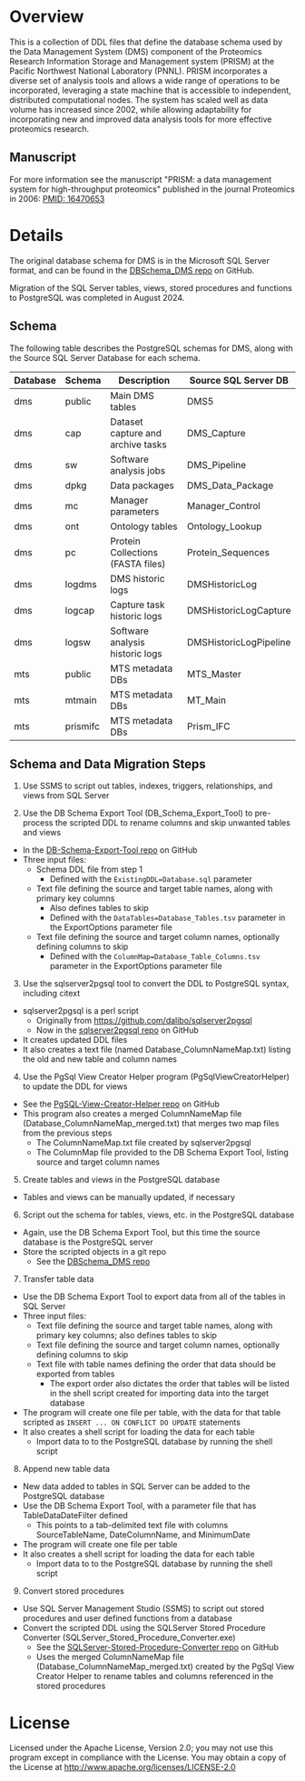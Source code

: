 # Overview

This is a collection of DDL files that define the database schema used by
the Data Management System (DMS) component of the Proteomics Research 
Information Storage and Management system (PRISM) at the Pacific Northwest 
National Laboratory (PNNL).  PRISM incorporates a diverse set of analysis 
tools and allows a wide range of operations to be incorporated, leveraging 
a state machine that is accessible to independent, distributed computational 
nodes. The system has scaled well as data volume has increased since 2002, 
while allowing adaptability for incorporating new and improved data analysis 
tools for more effective proteomics research.

## Manuscript

For more information see the manuscript "PRISM: a data management system 
for high-throughput proteomics" published in the journal Proteomics in 2006:
[PMID: 16470653](https://pubmed.ncbi.nlm.nih.gov/16470653/)

# Details

The original database schema for DMS is in the Microsoft SQL Server format, and can be found 
in the [DBSchema_DMS repo](https://github.com/PNNL-Comp-Mass-Spec/DBSchema_DMS) on GitHub.

Migration of the SQL Server tables, views, stored procedures and functions to PostgreSQL was completed in August 2024.

## Schema

The following table describes the PostgreSQL schemas for DMS, along with the Source SQL Server Database for each schema.

|Database | Schema   | Description                         | Source SQL Server DB   |
|---------|----------|-------------------------------------|------------------------|
| dms     | public   | Main DMS tables                     | DMS5                   |
| dms     | cap      | Dataset capture and archive tasks   | DMS_Capture            |
| dms     | sw       | Software analysis jobs              | DMS_Pipeline           |
| dms     | dpkg     | Data packages                       | DMS_Data_Package       |
| dms     | mc       | Manager parameters                  | Manager_Control        |
| dms     | ont      | Ontology tables                     | Ontology_Lookup        |
| dms     | pc       | Protein Collections (FASTA files)   | Protein_Sequences      |
| dms     | logdms   | DMS historic logs                   | DMSHistoricLog         |
| dms     | logcap   | Capture task historic logs          | DMSHistoricLogCapture  |
| dms     | logsw    | Software analysis historic logs     | DMSHistoricLogPipeline |
| mts     | public   | MTS metadata DBs                    | MTS_Master             |
| mts     | mtmain   | MTS metadata DBs                    | MT_Main                |
| mts     | prismifc | MTS metadata DBs                    | Prism_IFC              |

## Schema and Data Migration Steps

1. Use SSMS to script out tables, indexes, triggers, relationships, and views from SQL Server

2. Use the DB Schema Export Tool (DB_Schema_Export_Tool) to pre-process the scripted DDL to rename columns and skip unwanted tables and views
* In the [DB-Schema-Export-Tool repo](https://github.com/PNNL-Comp-Mass-Spec/DB-Schema-Export-Tool) on GitHub
* Three input files:
  * Schema DDL file from step 1
    * Defined with the `ExistingDDL=Database.sql` parameter
  * Text file defining the source and target table names, along with primary key columns
    * Also defines tables to skip
    * Defined with the `DataTables=Database_Tables.tsv` parameter in the ExportOptions parameter file
  * Text file defining the source and target column names, optionally defining columns to skip
    * Defined with the `ColumnMap=Database_Table_Columns.tsv` parameter in the ExportOptions parameter file

3. Use the sqlserver2pgsql tool to convert the DDL to PostgreSQL syntax, including citext
* sqlserver2pgsql is a perl script
  * Originally from https://github.com/dalibo/sqlserver2pgsql
  * Now in the [sqlserver2pgsql repo](https://github.com/PNNL-Comp-Mass-Spec/sqlserver2pgsql) on GitHub
* It creates updated DDL files
* It also creates a text file (named Database_ColumnNameMap.txt) listing the old and new table and column names

4. Use the PgSql View Creator Helper program (PgSqlViewCreatorHelper) to update the DDL for views
* See the [PgSQL-View-Creator-Helper repo](https://github.com/PNNL-Comp-Mass-Spec/PgSQL-View-Creator-Helper) on GitHub
* This program also creates a merged ColumnNameMap file (Database_ColumnNameMap_merged.txt) that merges two map files from the previous steps
  * The ColumnNameMap.txt file created by sqlserver2pgsql
  * The ColumnMap file provided to the DB Schema Export Tool, listing source and target column names

5. Create tables and views in the PostgreSQL database
* Tables and views can be manually updated, if necessary

6. Script out the schema for tables, views, etc. in the PostgreSQL database
* Again, use the DB Schema Export Tool, but this time the source database is the PostgreSQL server
* Store the scripted objects in a git repo
  * See the [DBSchema_DMS repo](https://github.com/PNNL-Comp-Mass-Spec/DBSchema_DMS)

7. Transfer table data
* Use the DB Schema Export Tool to export data from all of the tables in SQL Server
* Three input files:
  * Text file defining the source and target table names, along with primary key columns; also defines tables to skip
  * Text file defining the source and target column names, optionally defining columns to skip
  * Text file with table names defining the order that data should be exported from tables
    * The export order also dictates the order that tables will be listed in the shell script created for importing data into the target database
* The program will create one file per table, with the data for that table scripted as `INSERT ... ON CONFLICT DO UPDATE` statements
* It also creates a shell script for loading the data for each table
  * Import data to to the PostgreSQL database by running the shell script

8. Append new table data
* New data added to tables in SQL Server can be added to the PostgreSQL database
* Use the DB Schema Export Tool, with a parameter file that has TableDataDateFilter defined
  * This points to a tab-delimited text file with columns SourceTableName, DateColumnName, and MinimumDate
* The program will create one file per table
* It also creates a shell script for loading the data for each table
  * Import data to to the PostgreSQL database by running the shell script

9. Convert stored procedures
* Use SQL Server Management Studio (SSMS) to script out stored procedures and user defined functions from a database
* Convert the scripted DDL using the SQLServer Stored Procedure Converter (SQLServer_Stored_Procedure_Converter.exe)
  * See the [SQLServer-Stored-Procedure-Converter repo](https://github.com/PNNL-Comp-Mass-Spec/SQLServer-Stored-Procedure-Converter) on GitHub
  * Uses the merged ColumnNameMap file (Database_ColumnNameMap_merged.txt) created by the PgSql View Creator Helper to rename tables and columns referenced in the stored procedures


# License

Licensed under the Apache License, Version 2.0; you may not use this program except 
in compliance with the License.  You may obtain a copy of the License at 
http://www.apache.org/licenses/LICENSE-2.0
